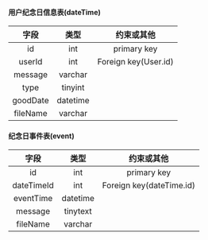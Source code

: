 #### 用户纪念日信息表(dateTime)

|   字段   |   类型   |      约束或其他      |
| :------: | :------: | :------------------: |
|    id    |   int    |     primary key      |
|  userId  |   int    | Foreign key(User.id) |
| message  | varchar  |                      |
|   type   | tinyint  |                      |
| goodDate | datetime |                      |
| fileName | varchar  |                      |



#### 纪念日事件表(event)

|    字段    |   类型   |        约束或其他        |
| :--------: | :------: | :----------------------: |
|     id     |   int    |       primary key        |
| dateTimeId |   int    | Foreign key(dateTime.id) |
| eventTime  | datetime |                          |
|  message   | tinytext |                          |
|  fileName  | varchar  |                          |

